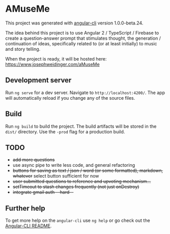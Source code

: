 # AMuseMe

This project was generated with [angular-cli](https://github.com/angular/angular-cli) version 1.0.0-beta.24.

The idea behind this project is to use Angular 2 / TypeScript / Firebase to create a question-answer prompt that stimulates thought, the generation / continuation of ideas, specifically related to (or at least initially) to music and story telling.

When the project is ready, it will be hosted here: https://www.josephweidinger.com/aMuseMe

## Development server
Run `ng serve` for a dev server. Navigate to `http://localhost:4200/`. The app will automatically reload if you change any of the source files.

<!--## Code scaffolding

Run `ng generate component component-name` to generate a new component. You can also use `ng generate directive/pipe/service/class/module`.-->

## Build

Run `ng build` to build the project. The build artifacts will be stored in the `dist/` directory. Use the `-prod` flag for a production build.

## TODO

 - ~~add more questions~~
 - use async pipe to write less code, and general refactoring
 - ~~buttons for saving as text / json / word (or some formatted), markdown, whatever~~ select button sufficient for now
 - ~~user submitted questions to reference and upvoting mechanism...~~
 - ~~setTimeout to stash changes frequently (not just onDestroy)~~
 - ~~integrate gmail auth --hard--~~
 

<!--## Running unit tests

Run `ng test` to execute the unit tests via [Karma](https://karma-runner.github.io).

## Running end-to-end tests

Run `ng e2e` to execute the end-to-end tests via [Protractor](http://www.protractortest.org/).
Before running the tests make sure you are serving the app via `ng serve`.

## Deploying to Github Pages

Run `ng github-pages:deploy` to deploy to Github Pages.-->

## Further help

To get more help on the `angular-cli` use `ng help` or go check out the [Angular-CLI README](https://github.com/angular/angular-cli/blob/master/README.md).
